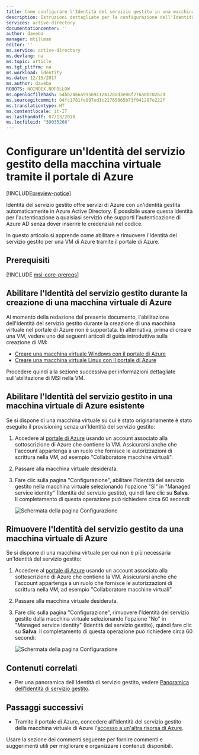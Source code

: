 ```yaml
---
title: Come configurare l'Identità del servizio gestito in una macchina virtuale di Azure tramite il portale di Azure
description: Istruzioni dettagliate per la configurazione dell'Identità del servizio gestito in una macchina virtuale di Azure, tramite il portale di Azure.
services: active-directory
documentationcenter: ''
author: daveba
manager: mtillman
editor: ''
ms.service: active-directory
ms.devlang: na
ms.topic: article
ms.tgt_pltfrm: na
ms.workload: identity
ms.date: 12/15/2017
ms.author: daveba
ROBOTS: NOINDEX,NOFOLLOW
ms.openlocfilehash: 54bb2466a99569c124128ad3e08f276a0bc0262d
ms.sourcegitcommit: 04fc1781fe897ed1c21765865b73f941287e222f
ms.translationtype: HT
ms.contentlocale: it-IT
ms.lasthandoff: 07/13/2018
ms.locfileid: "39035266"
---
```

# <a name="configure-a-vm-managed-service-identity-msi-using-the-azure-portal"></a>Configurare un'Identità del servizio gestito della macchina virtuale tramite il portale di Azure

[!INCLUDE[preview-notice](~/includes/active-directory-msi-preview-notice-ua.md)]

Identità del servizio gestito offre servizi di Azure con un'identità gestita automaticamente in Azure Active Directory. È possibile usare questa identità per l'autenticazione a qualsiasi servizio che supporti l'autenticazione di Azure AD senza dover inserire le credenziali nel codice. 

In questo articolo si apprende come abilitare e rimuovere l'Identità del servizio gestito per una VM di Azure tramite il portale di Azure.

## <a name="prerequisites"></a>Prerequisiti

[!INCLUDE [msi-core-prereqs](~/includes/active-directory-msi-core-prereqs-ua.md)]

## <a name="enable-msi-during-creation-of-an-azure-vm"></a>Abilitare l'Identità del servizio gestito durante la creazione di una macchina virtuale di Azure

Al momento della redazione del presente documento, l'abilitazione dell'Identità del servizio gestito durante la creazione di una macchina virtuale nel portale di Azure non è supportata. In alternativa, prima di creare una VM, vedere uno dei seguenti articoli di guida introduttiva sulla creazione di VM:

- [Creare una macchina virtuale Windows con il portale di Azure](~/articles/virtual-machines/windows/quick-create-portal.md#create-virtual-machine)
- [Creare una macchina virtuale Linux con il portale di Azure](~/articles/virtual-machines/linux/quick-create-portal.md#create-virtual-machine)  

Procedere quindi alla sezione successiva per informazioni dettagliate sull'abilitazione di MSI nella VM.

## <a name="enable-msi-on-an-existing-azure-vm"></a>Abilitare l'Identità del servizio gestito in una macchina virtuale di Azure esistente

Se si dispone di una macchina virtuale su cui è stato originariamente è stato eseguito il provisioning senza un'Identità del servizio gestito:

1. Accedere al [portale di Azure](https://portal.azure.com) usando un account associato alla sottoscrizione di Azure che contiene la VM. Assicurarsi anche che l'account appartenga a un ruolo che fornisce le autorizzazioni di scrittura nella VM, ad esempio "Collaboratore macchine virtuali".

2. Passare alla macchina virtuale desiderata.

2. Fare clic sulla pagina "Configurazione", abilitare l'Identità del servizio gestito nella macchina virtuale selezionando l'opzione "Sì" in "Managed service identity" (Identità del servizio gestito), quindi fare clic su **Salva**. Il completamento di questa operazione può richiedere circa 60 secondi:

   ![Schermata della pagina Configurazione](../managed-service-identity/media/msi-qs-configure-portal-windows-vm/create-windows-vm-portal-configuration-blade.png)  

## <a name="remove-msi-from-an-azure-vm"></a>Rimuovere l'Identità del servizio gestito da una macchina virtuale di Azure

Se si dispone di una macchina virtuale per cui non è più necessaria un'Identità del servizio gestito:

1. Accedere al [portale di Azure](https://portal.azure.com) usando un account associato alla sottoscrizione di Azure che contiene la VM. Assicurarsi anche che l'account appartenga a un ruolo che fornisce le autorizzazioni di scrittura nella VM, ad esempio "Collaboratore macchine virtuali".

2. Passare alla macchina virtuale desiderata.

3. Fare clic sulla pagina "Configurazione", rimuovere l'Identità del servizio gestito dalla macchina virtuale selezionando l'opzione "No" in "Managed service identity" (Identità del servizio gestito), quindi fare clic su **Salva**. Il completamento di questa operazione può richiedere circa 60 secondi:

   ![Schermata della pagina Configurazione](../managed-service-identity/media/msi-qs-configure-portal-windows-vm/create-windows-vm-portal-configuration-blade-disable.png)  

## <a name="related-content"></a>Contenuti correlati

- Per una panoramica dell'Identità di servizio gestito, vedere [Panoramica dell'Identità di servizio gestito](msi-overview.md).

## <a name="next-steps"></a>Passaggi successivi

- Tramite il portale di Azure, concedere all'Identità del servizio gestito della macchina virtuale di Azure l'[accesso a un'altra risorsa di Azure](msi-howto-assign-access-portal.md).

Usare la sezione dei commenti seguente per fornire commenti e suggerimenti utili per migliorare e organizzare i contenuti disponibili.
